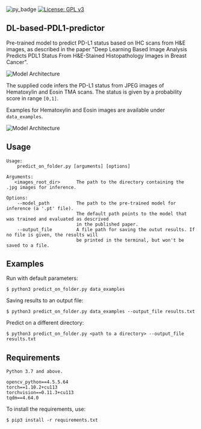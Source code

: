 ![py_badge](https://camo.githubusercontent.com/44da37f0f02bf104f0650fa5f2c754ed3f6166066c9210f31bacb9e63d60736e/68747470733a2f2f696d672e736869656c64732e696f2f707970692f707976657273696f6e732f70796261646765732e737667) [![License: GPL v3](https://img.shields.io/badge/License-GPL%20v3-blue.svg)](https://www.gnu.org/licenses/gpl-3.0)



DL-based-PDL1-predictor
-----
Pre-trained model to predict PD-L1 status based on IHC scans from H&E images, as described in the paper "Deep Learning Based Image Analysis Predicts PDL1 Status From H&E-Stained Histopathology Images in Breast Cancer".


![Model Architecture](https://github.com/amirlivne/amirlivne.github.io/blob/main/PDL%D6%B91_arch.png?raw=true)


The supplied code infers the PD-L1 status from JPEG images of Hematoxylin and Eosin TMA scans. 
The status is given by a probability score in range `[0,1]`.  

Examples for Hematoxylin and Eosin images are available under `data_examples`.

![Model Architecture](https://github.com/amirlivne/amirlivne.github.io/blob/main/H&E_images.png?raw=true)


Usage
-----

    Usage:
        predict_on_folder.py [arguments] [options]
    
    Arguments:
       <images_root_dir>      The path to the directory containing the .jpg images for inference.

    Options:
        --model_path          The path to the pre-trained model for inference (a '.pt' file). 
                              The default path points to the model that was trained and evaluated as descrived
                              in the published paper.
        --output_file         A file path for saving the outut results. If no file is given, the results will
                              be printed in the terminal, but won't be saved to a file.
Examples
-------
Run with default parameters:


    $ python3 predict_on_folder.py data_examples

Saving results to an output file:

    $ python3 predict_on_folder.py data_examples --output_file results.txt

Predict on a different directory:

    $ python3 predict_on_folder.py <path to a directory> --output_file results.txt

Requirements
------- 
    Python 3.7 and above.
    
    opencv_python==4.5.5.64
    torch==1.10.2+cu113
    torchvision==0.11.3+cu113
    tqdm==4.64.0

To install the requirements, use:
    
    $ pip3 install -r requirements.txt